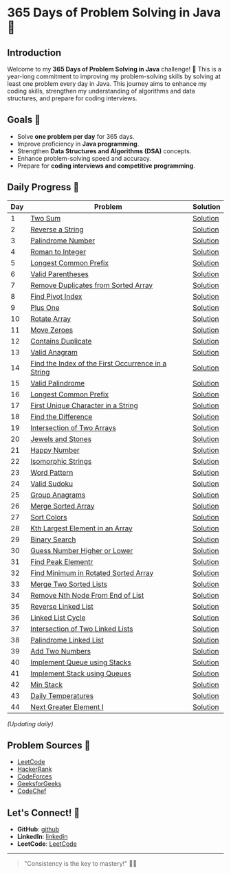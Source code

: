 
# 365 Days of Problem Solving in Java 🚀

## Introduction
Welcome to my **365 Days of Problem Solving in Java** challenge! 🎯 This is a year-long commitment to improving my problem-solving skills by solving at least one problem every day in Java. This journey aims to enhance my coding skills, strengthen my understanding of algorithms and data structures, and prepare for coding interviews.

## Goals 🎯
- Solve **one problem per day** for 365 days.
- Improve proficiency in **Java programming**.
- Strengthen **Data Structures and Algorithms (DSA)** concepts.
- Enhance problem-solving speed and accuracy.
- Prepare for **coding interviews and competitive programming**.

## Daily Progress 📅
| Day  | Problem | Solution |
|------|---------|----------|
| 1    | [Two Sum](https://leetcode.com/problems/two-sum/) | [Solution](365-Days-of-Java-Problem-Solving/Solutions/Day1.java) |
| 2    | [Reverse a String](https://leetcode.com/problems/reverse-string/) | [Solution](365-Days-of-Java-Problem-Solving/Solutions/Day2.java) |
| 3    | [Palindrome Number](https://leetcode.com/problems/palindrome-number/) | [Solution](365-Days-of-Java-Problem-Solving/Solutions/Day3.java) |
| 4    | [Roman to Integer](https://leetcode.com/problems/roman-to-integer/description/) | [Solution](365-Days-of-Java-Problem-Solving/Solutions/Day4.java) |
| 5    | [Longest Common Prefix](https://leetcode.com/problems/longest-common-prefix/description/) | [Solution](365-Days-of-Java-Problem-Solving/Solutions/Day5.java) |
| 6    | [Valid Parentheses](https://leetcode.com/problems/valid-parentheses/description/) | [Solution](365-Days-of-Java-Problem-Solving/Solutions/Day6.java) |
| 7    | [Remove Duplicates from Sorted Array](https://leetcode.com/problems/remove-duplicates-from-sorted-array/description/) | [Solution](365-Days-of-Java-Problem-Solving/Solutions/Day7.java) |
| 8    | [Find Pivot Index](https://leetcode.com/problems/find-pivot-index/description/) | [Solution](365-Days-of-Java-Problem-Solving/Solutions/Day8.java) |
| 9    | [Plus One](https://leetcode.com/problems/plus-one/description/) | [Solution](365-Days-of-Java-Problem-Solving/Solutions/Day9.java) |
| 10    | [Rotate Array](https://leetcode.com/problems/rotate-array/description/) | [Solution](365-Days-of-Java-Problem-Solving/Solutions/Day10.java) |
| 11    | [Move Zeroes](https://leetcode.com/problems/move-zeroes/description/) | [Solution](365-Days-of-Java-Problem-Solving/Solutions/Day11.java) |
| 12    | [Contains Duplicate](https://leetcode.com/problems/contains-duplicate/description/) | [Solution](365-Days-of-Java-Problem-Solving/Solutions/Day12.java) |
| 13    | [Valid Anagram](https://leetcode.com/problems/valid-anagram/description/) | [Solution](365-Days-of-Java-Problem-Solving/Solutions/Day13.java) |
| 14    | [Find the Index of the First Occurrence in a String](https://leetcode.com/problems/find-the-index-of-the-first-occurrence-in-a-string/description/) | [Solution](365-Days-of-Java-Problem-Solving/Solutions/Day14.java) |
| 15    | [Valid Palindrome](https://leetcode.com/problems/valid-palindrome/description/) | [Solution](365-Days-of-Java-Problem-Solving/Solutions/Day15.java) |
| 16    | [Longest Common Prefix](https://leetcode.com/problems/longest-common-prefix/description/) | [Solution](365-Days-of-Java-Problem-Solving/Solutions/Day16.java) |
| 17    | [First Unique Character in a String](https://leetcode.com/problems/first-unique-character-in-a-string/description/) | [Solution](365-Days-of-Java-Problem-Solving/Solutions/Day17.java) |
| 18    | [Find the Difference](https://leetcode.com/problems/find-the-difference/description/) | [Solution](365-Days-of-Java-Problem-Solving/Solutions/Day18.java) |
| 19    | [Intersection of Two Arrays](https://leetcode.com/problems/intersection-of-two-arrays/description/) | [Solution](365-Days-of-Java-Problem-Solving/Solutions/Day19.java) |
| 20    | [Jewels and Stones](https://leetcode.com/problems/jewels-and-stones/description/) | [Solution](365-Days-of-Java-Problem-Solving/Solutions/Day20.java) |
| 21    | [Happy Number](https://leetcode.com/problems/happy-number/description/) | [Solution](365-Days-of-Java-Problem-Solving/Solutions/Day21.java) |
| 22    | [Isomorphic Strings](https://leetcode.com/problems/isomorphic-strings/description/) | [Solution](365-Days-of-Java-Problem-Solving/Solutions/Day22.java) |
| 23    | [Word Pattern](https://leetcode.com/problems/word-pattern/description/) | [Solution](365-Days-of-Java-Problem-Solving/Solutions/Day23.java) |
| 24    | [Valid Sudoku](https://leetcode.com/problems/valid-sudoku/description/) | [Solution](365-Days-of-Java-Problem-Solving/Solutions/Day24.java) |
| 25    | [Group Anagrams](https://leetcode.com/problems/group-anagrams/description/) | [Solution](365-Days-of-Java-Problem-Solving/Solutions/Day25.java) |
| 26    | [Merge Sorted Array](https://leetcode.com/problems/merge-sorted-array/description/) | [Solution](365-Days-of-Java-Problem-Solving/Solutions/Day26.java) |
| 27    | [Sort Colors](https://leetcode.com/problems/sort-colors/description/) | [Solution](365-Days-of-Java-Problem-Solving/Solutions/Day27.java) |
| 28    | [Kth Largest Element in an Array](https://leetcode.com/problems/kth-largest-element-in-an-array/description/) | [Solution](365-Days-of-Java-Problem-Solving/Solutions/Day28.java) |
| 29    | [Binary Search](https://leetcode.com/problems/binary-search/description/) | [Solution](365-Days-of-Java-Problem-Solving/Solutions/Day29.java) |
| 30    | [Guess Number Higher or Lower](https://leetcode.com/problems/guess-number-higher-or-lower/description/) | [Solution](365-Days-of-Java-Problem-Solving/Solutions/Day30.java) |
| 31    | [Find Peak Elementr](https://leetcode.com/problems/find-peak-element/description/) | [Solution](365-Days-of-Java-Problem-Solving/Solutions/Day31.java) |
| 32    | [Find Minimum in Rotated Sorted Array](https://leetcode.com/problems/find-minimum-in-rotated-sorted-array/description/) | [Solution](365-Days-of-Java-Problem-Solving/Solutions/Day32.java) |
| 33    | [Merge Two Sorted Lists](https://leetcode.com/problems/merge-two-sorted-lists/description/) | [Solution](365-Days-of-Java-Problem-Solving/Solutions/Day33.java) |
| 34    | [Remove Nth Node From End of List](https://leetcode.com/problems/remove-nth-node-from-end-of-list/description/) | [Solution](365-Days-of-Java-Problem-Solving/Solutions/Day34.java) |
| 35    | [Reverse Linked List](https://leetcode.com/problems/reverse-linked-list/description/) | [Solution](365-Days-of-Java-Problem-Solving/Solutions/Day35.java) |
| 36    | [Linked List Cycle](https://leetcode.com/problems/linked-list-cycle/description/) | [Solution](365-Days-of-Java-Problem-Solving/Solutions/Day36.java) |
| 37    | [Intersection of Two Linked Lists](https://leetcode.com/problems/intersection-of-two-linked-lists/description/) | [Solution](365-Days-of-Java-Problem-Solving/Solutions/Day37.java) |
| 38    | [Palindrome Linked List](https://leetcode.com/problems/palindrome-linked-list/description/) | [Solution](365-Days-of-Java-Problem-Solving/Solutions/Day38.java) |
| 39    | [Add Two Numbers](https://leetcode.com/problems/add-two-numbers/description/) | [Solution](365-Days-of-Java-Problem-Solving/Solutions/Day39.java) |
| 40    | [Implement Queue using Stacks](https://leetcode.com/problems/implement-queue-using-stacks/description/) | [Solution](365-Days-of-Java-Problem-Solving/Solutions/Day40.java) |
| 41    | [Implement Stack using Queues](https://leetcode.com/problems/implement-stack-using-queues/description/) | [Solution](365-Days-of-Java-Problem-Solving/Solutions/Day41.java) |
| 42    | [Min Stack](https://leetcode.com/problems/min-stack/description/) | [Solution](365-Days-of-Java-Problem-Solving/Solutions/Day42.java) |
| 43    | [Daily Temperatures](https://leetcode.com/problems/daily-temperatures/description/) | [Solution](365-Days-of-Java-Problem-Solving/Solutions/Day43.java) |
| 44    | [Next Greater Element I](https://leetcode.com/problems/next-greater-element-i/description/) | [Solution](365-Days-of-Java-Problem-Solving/Solutions/Day44.java) |





_(Updating daily)_

## Problem Sources 🔗
- [LeetCode](https://leetcode.com/)
- [HackerRank](https://www.hackerrank.com/)
- [CodeForces](https://codeforces.com/)
- [GeeksforGeeks](https://www.geeksforgeeks.org/)
- [CodeChef](https://www.codechef.com/)


## Let's Connect! 🤝
- **GitHub**: [github](https://github.com/deepika018)
- **LinkedIn**: [linkedin](https://linkedin.com/in/deepika018)
- **LeetCode**: [LeetCode](https://leetcode.com/deepika018)
---

> "Consistency is the key to mastery!" 🚀🔥
